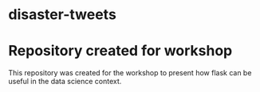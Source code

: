 # disaster-tweets
# Repository created for workshop
This repository was created for the workshop to present how flask can be useful in the data science context.
